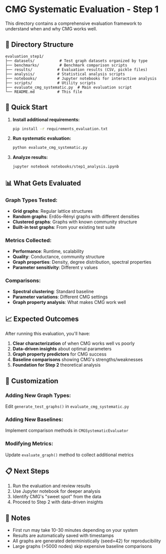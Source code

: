 # CMG Systematic Evaluation - Step 1

This directory contains a comprehensive evaluation framework to understand when and why CMG works well.

## 📁 Directory Structure

```
evaluation_step1/
├── datasets/           # Test graph datasets organized by type
├── benchmarks/         # Benchmark comparison scripts  
├── results/           # Evaluation results (CSV, pickle files)
├── analysis/          # Statistical analysis scripts
├── notebooks/         # Jupyter notebooks for interactive analysis
├── scripts/           # Utility scripts
├── evaluate_cmg_systematic.py  # Main evaluation script
└── README.md          # This file
```

## 🚀 Quick Start

1. **Install additional requirements:**
   ```bash
   pip install -r requirements_evaluation.txt
   ```

2. **Run systematic evaluation:**
   ```bash
   python evaluate_cmg_systematic.py
   ```

3. **Analyze results:**
   ```bash
   jupyter notebook notebooks/step1_analysis.ipynb
   ```

## 📊 What Gets Evaluated

### Graph Types Tested:
- **Grid graphs**: Regular lattice structures
- **Random graphs**: Erdős–Rényi graphs with different densities  
- **Clustered graphs**: Graphs with known community structure
- **Built-in test graphs**: From your existing test suite

### Metrics Collected:
- **Performance**: Runtime, scalability
- **Quality**: Conductance, community structure
- **Graph properties**: Density, degree distribution, spectral properties
- **Parameter sensitivity**: Different γ values

### Comparisons:
- **Spectral clustering**: Standard baseline
- **Parameter variations**: Different CMG settings
- **Graph property analysis**: What makes CMG work well

## 📈 Expected Outcomes

After running this evaluation, you'll have:

1. **Clear characterization** of when CMG works well vs poorly
2. **Data-driven insights** about optimal parameters
3. **Graph property predictors** for CMG success
4. **Baseline comparisons** showing CMG's strengths/weaknesses
5. **Foundation for Step 2** theoretical analysis

## 🔧 Customization

### Adding New Graph Types:
Edit `generate_test_graphs()` in `evaluate_cmg_systematic.py`

### Adding New Baselines:
Implement comparison methods in `CMGSystematicEvaluator`

### Modifying Metrics:
Update `evaluate_graph()` method to collect additional metrics

## 📋 Next Steps

1. Run the evaluation and review results
2. Use Jupyter notebook for deeper analysis
3. Identify CMG's "sweet spot" from the data
4. Proceed to Step 2 with data-driven insights

## 📝 Notes

- First run may take 10-30 minutes depending on your system
- Results are automatically saved with timestamps
- All graphs are generated deterministically (seed=42) for reproducibility
- Large graphs (>5000 nodes) skip expensive baseline comparisons
